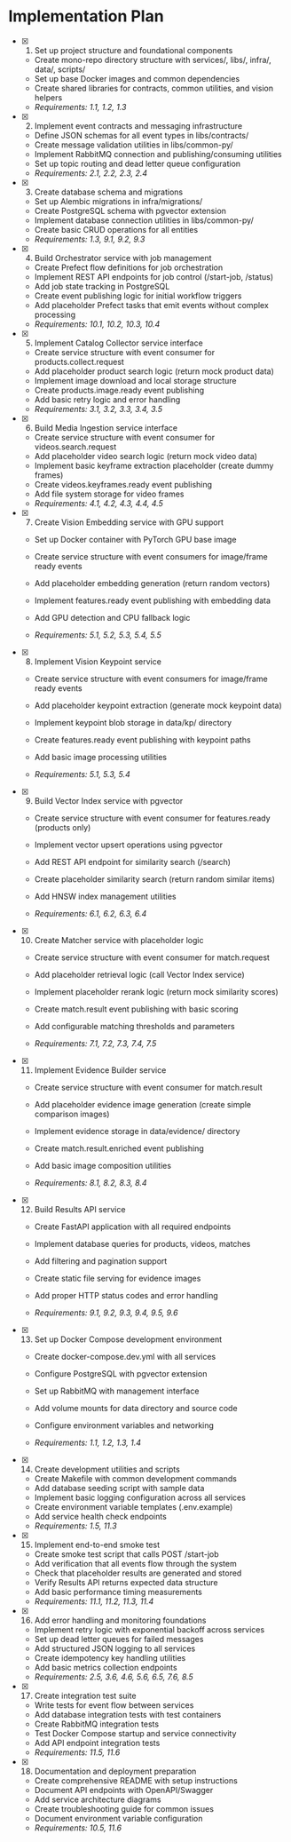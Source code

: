 # Implementation Plan

- [x] 1. Set up project structure and foundational components


  - Create mono-repo directory structure with services/, libs/, infra/, data/, scripts/
  - Set up base Docker images and common dependencies
  - Create shared libraries for contracts, common utilities, and vision helpers
  - _Requirements: 1.1, 1.2, 1.3_

- [x] 2. Implement event contracts and messaging infrastructure


  - Define JSON schemas for all event types in libs/contracts/
  - Create message validation utilities in libs/common-py/
  - Implement RabbitMQ connection and publishing/consuming utilities
  - Set up topic routing and dead letter queue configuration
  - _Requirements: 2.1, 2.2, 2.3, 2.4_

- [x] 3. Create database schema and migrations


  - Set up Alembic migrations in infra/migrations/
  - Create PostgreSQL schema with pgvector extension
  - Implement database connection utilities in libs/common-py/
  - Create basic CRUD operations for all entities
  - _Requirements: 1.3, 9.1, 9.2, 9.3_

- [x] 4. Build Orchestrator service with job management


  - Create Prefect flow definitions for job orchestration
  - Implement REST API endpoints for job control (/start-job, /status)
  - Add job state tracking in PostgreSQL
  - Create event publishing logic for initial workflow triggers
  - Add placeholder Prefect tasks that emit events without complex processing
  - _Requirements: 10.1, 10.2, 10.3, 10.4_

- [x] 5. Implement Catalog Collector service interface


  - Create service structure with event consumer for products.collect.request
  - Add placeholder product search logic (return mock product data)
  - Implement image download and local storage structure
  - Create products.image.ready event publishing
  - Add basic retry logic and error handling
  - _Requirements: 3.1, 3.2, 3.3, 3.4, 3.5_

- [x] 6. Build Media Ingestion service interface


  - Create service structure with event consumer for videos.search.request
  - Add placeholder video search logic (return mock video data)
  - Implement basic keyframe extraction placeholder (create dummy frames)
  - Create videos.keyframes.ready event publishing
  - Add file system storage for video frames
  - _Requirements: 4.1, 4.2, 4.3, 4.4, 4.5_



- [x] 7. Create Vision Embedding service with GPU support
  - Set up Docker container with PyTorch GPU base image
  - Create service structure with event consumers for image/frame ready events
  - Add placeholder embedding generation (return random vectors)
  - Implement features.ready event publishing with embedding data
  - Add GPU detection and CPU fallback logic


  - _Requirements: 5.1, 5.2, 5.3, 5.4, 5.5_

- [x] 8. Implement Vision Keypoint service
  - Create service structure with event consumers for image/frame ready events
  - Add placeholder keypoint extraction (generate mock keypoint data)
  - Implement keypoint blob storage in data/kp/ directory


  - Create features.ready event publishing with keypoint paths
  - Add basic image processing utilities
  - _Requirements: 5.1, 5.3, 5.4_

- [x] 9. Build Vector Index service with pgvector
  - Create service structure with event consumer for features.ready (products only)


  - Implement vector upsert operations using pgvector
  - Add REST API endpoint for similarity search (/search)
  - Create placeholder similarity search (return random similar items)
  - Add HNSW index management utilities
  - _Requirements: 6.1, 6.2, 6.3, 6.4_



- [x] 10. Create Matcher service with placeholder logic
  - Create service structure with event consumer for match.request
  - Add placeholder retrieval logic (call Vector Index service)
  - Implement placeholder rerank logic (return mock similarity scores)
  - Create match.result event publishing with basic scoring
  - Add configurable matching thresholds and parameters


  - _Requirements: 7.1, 7.2, 7.3, 7.4, 7.5_

- [x] 11. Implement Evidence Builder service
  - Create service structure with event consumer for match.result
  - Add placeholder evidence image generation (create simple comparison images)
  - Implement evidence storage in data/evidence/ directory


  - Create match.result.enriched event publishing
  - Add basic image composition utilities
  - _Requirements: 8.1, 8.2, 8.3, 8.4_

- [x] 12. Build Results API service
  - Create FastAPI application with all required endpoints


  - Implement database queries for products, videos, matches
  - Add filtering and pagination support
  - Create static file serving for evidence images
  - Add proper HTTP status codes and error handling
  - _Requirements: 9.1, 9.2, 9.3, 9.4, 9.5, 9.6_



- [x] 13. Set up Docker Compose development environment
  - Create docker-compose.dev.yml with all services
  - Configure PostgreSQL with pgvector extension
  - Set up RabbitMQ with management interface
  - Add volume mounts for data directory and source code
  - Configure environment variables and networking

  - _Requirements: 1.1, 1.2, 1.3, 1.4_

- [x] 14. Create development utilities and scripts
  - Create Makefile with common development commands
  - Add database seeding script with sample data
  - Implement basic logging configuration across all services
  - Create environment variable templates (.env.example)
  - Add service health check endpoints
  - _Requirements: 1.5, 11.3_

- [x] 15. Implement end-to-end smoke test
  - Create smoke test script that calls POST /start-job
  - Add verification that all events flow through the system
  - Check that placeholder results are generated and stored
  - Verify Results API returns expected data structure
  - Add basic performance timing measurements
  - _Requirements: 11.1, 11.2, 11.3, 11.4_

- [x] 16. Add error handling and monitoring foundations

  - Implement retry logic with exponential backoff across services
  - Set up dead letter queues for failed messages
  - Add structured JSON logging to all services
  - Create idempotency key handling utilities
  - Add basic metrics collection endpoints
  - _Requirements: 2.5, 3.6, 4.6, 5.6, 6.5, 7.6, 8.5_

- [x] 17. Create integration test suite


  - Write tests for event flow between services
  - Add database integration tests with test containers
  - Create RabbitMQ integration tests
  - Test Docker Compose startup and service connectivity
  - Add API endpoint integration tests
  - _Requirements: 11.5, 11.6_

- [x] 18. Documentation and deployment preparation



  - Create comprehensive README with setup instructions
  - Document API endpoints with OpenAPI/Swagger
  - Add service architecture diagrams
  - Create troubleshooting guide for common issues
  - Document environment variable configuration
  - _Requirements: 10.5, 11.6_